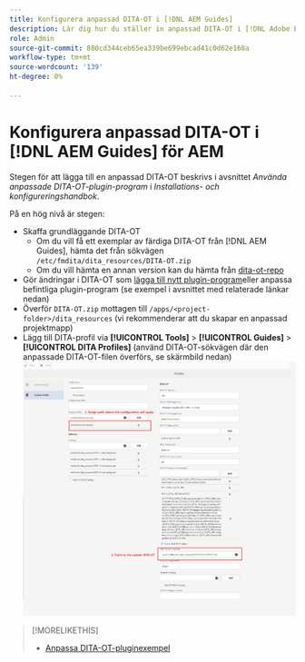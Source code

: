 ```yaml
---
title: Konfigurera anpassad DITA-OT i [!DNL AEM Guides]
description: Lär dig hur du ställer in anpassad DITA-OT i [!DNL Adobe Experience Manager Guides]
role: Admin
source-git-commit: 880cd344ceb65ea339be699ebcad41c0d62e168a
workflow-type: tm+mt
source-wordcount: '139'
ht-degree: 0%

---
```


# Konfigurera anpassad DITA-OT i [!DNL AEM Guides] för AEM

Stegen för att lägga till en anpassad DITA-OT beskrivs i avsnittet _Använda anpassade DITA-OT-plugin-program_ i _Installations- och konfigureringshandbok_.

På en hög nivå är stegen:

+ Skaffa grundläggande DITA-OT
   + Om du vill få ett exemplar av färdiga DITA-OT från [!DNL AEM Guides], hämta det från sökvägen `/etc/fmdita/dita_resources/DITA-OT.zip`
   + Om du vill hämta en annan version kan du hämta från [dita-ot-repo](https://www.dita-ot.org/download)
+ Gör ändringar i DITA-OT som [lägga till nytt plugin-program](https://www.dita-ot.org/dev/topics/plugins-installing.html)eller anpassa befintliga plugin-program (se exempel i avsnittet med relaterade länkar nedan)
+ Överför `DITA-OT.zip` mottagen till `/apps/<project-folder>/dita_resources` (vi rekommenderar att du skapar en anpassad projektmapp)
+ Lägg till DITA-profil via **[!UICONTROL Tools]** > **[!UICONTROL Guides]** > **[!UICONTROL DITA Profiles]** (använd DITA-OT-sökvägen där den anpassade DITA-OT-filen överförs, se skärmbild nedan)
  ![DITA-profiler](assets/dita-profile.png)

>[!MORELIKETHIS]
>
>+ [Anpassa DITA-OT-pluginexempel](https://www.dita-ot.org/dev/topics/pdf-customization.html)
